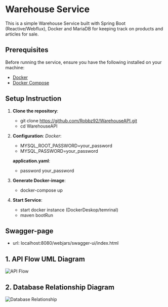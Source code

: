 # Warehouse Service

This is a simple Warehouse Service built with Spring Boot (Reactive/Webflux), Docker and MariaDB 
for keeping track on products and articles for sale.

## Prerequisites

Before running the service, ensure you have the following installed on your machine:
- [Docker](https://www.docker.com/get-started)
- [Docker Compose](https://docs.docker.com/compose/)

## Setup Instruction
1. **Clone the repository**:
   - git clone https://github.com/Robbz92/WarehouseAPI.git
   - cd WarehouseAPI

2. **Configuration**:
   *Docker*:
    - MYSQL_ROOT_PASSWORD=your_password
    - MYSQL_PASSWORD=your_password
        
   **application.yaml**:
   - password your_password

3. **Generate Docker-image**:
    - docker-compose up

4. **Start Service**:
    - start docker instance (DockerDeskop/temrinal)
    - maven bootRun
  
## Swagger-page
* url: localhost:8080/webjars/swagger-ui/index.html

## 1. API Flow UML Diagram
![API Flow](docs/api_flow.png)

## 2. Database Relationship Diagram
![Database Relationship](docs/db_relationship.png)

